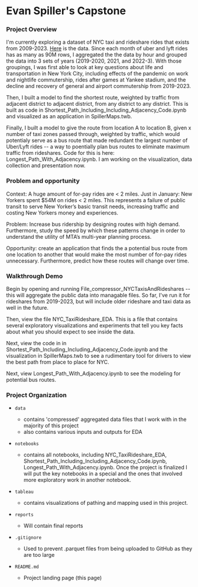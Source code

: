 Evan Spiller's Capstone
=========================

### Project Overview  
I'm currently exploring a dataset of NYC taxi and rideshare rides that exists from 2009-2023. [Here](https://www.nyc.gov/site/tlc/about/tlc-trip-record-data.page) is the data. Since each month of uber and lyft rides has as many as 90M rows, I aggregated the the data by hour and grouped the data into 3 sets of years (2019-2020, 2021, and 2022-3). With those groupings, I was first able to look at key questions about life and transportation in New York City, including effects of the pandemic on work and nightlife commutership, rides after games at Yankee stadium, and the decline and recovery of general and airport commutership from 2019-2023. 

Then, I built a model to find the shortest route, weighted by traffic from adjacent district to adjacent district, from any district to any district. This is built as code in Shortest_Path_Including_Including_Adjacency_Code.ipynb and visualized as an application in SpillerMaps.twb. 

Finally, I built a model to give the route from location A to location B, given x number of taxi zones passed through, weighted by traffic, which would potentialy serve as a bus route that made redundant the largest number of Uber/Lyft rides -- a way to poentially plan bus routes to eliminate maximum traffic from rideshares. Code for this is here: Longest_Path_With_Adjacency.ipynb. I am working on the visualization, data collection and presentation now.

### Problem and  opportunity

Context: A huge amount of for-pay rides are < 2 miles. Just in January: New Yorkers spent $54M on rides < 2 miles. This represents a failure of public transit to serve New Yorker’s basic transit needs, increasing traffic and costing New Yorkers money and experiences. 

Problem: Increase bus ridership by designing routes with high demand. Furthermore, study the speed by which these patterns change in order to understand the utility of MTA’s multi-year planning process.

Opportunity: create an application that finds the a potential bus route from one location to another that would make the most number of for-pay rides unnecessary. Furthermore, predict how these routes will change over time.


### Walkthrough Demo

Begin by opening and running File_compressor_NYCTaxisAndRideshares -- this will aggregate the public data into managable files. So far, I've run it for rideshares from 2019-2023, but will include older rideshare and taxi data as well in the future.

Then, view the file NYC_TaxiRideshare_EDA. This is a file that contains several exploratory visualizations and experiments that tell you key facts about what you should expect to see inside the data.

Next, view the code in in Shortest_Path_Including_Including_Adjacency_Code.ipynb and the visualization in SpillerMaps.twb to see a rudimentary tool for drivers to view the best path from place to place for NYC.

Next, view Longest_Path_With_Adjacency.ipynb to see the modeling for potential bus routes.  

### Project Organization

* `data` 
    - contains 'compressed' aggregated data files that I work with in the majority of this project
    - also contains various inputs and outputs for EDA

* `notebooks`
    - contains all notebooks, including NYC_TaxiRideshare_EDA, Shortest_Path_Including_Including_Adjacency_Code.ipynb, Longest_Path_With_Adjacency.ipynb. Once the project is finalized I will put the key notebooks in a special and the ones that involved more exploratory work in another notebook.

* `tableau`
    - contains visualizations of pathing and mapping used in this project.

* `reports`
    - Will contain final reports

* `.gitignore`
    - Used to prevent .parquet files from being uploaded to GitHub as they are too large

* `README.md`
    - Project landing page (this page)

